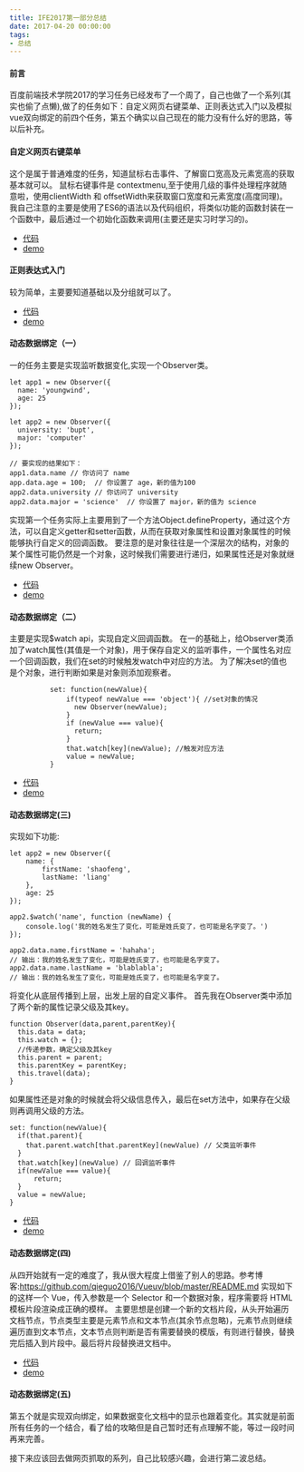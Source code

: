 ```yaml
---
title: IFE2017第一部分总结
date: 2017-04-20 00:00:00
tags:
- 总结
---
```


#### 前言
百度前端技术学院2017的学习任务已经发布了一个周了，自己也做了一个系列(其实也偷了点懒),做了的任务如下：自定义网页右键菜单、正则表达式入门以及模拟vue双向绑定的前四个任务，第五个确实以自己现在的能力没有什么好的思路，等以后补充。

<!-- more -->
#### 自定义网页右键菜单
这个是属于普通难度的任务，知道鼠标右击事件、了解窗口宽高及元素宽高的获取基本就可以。
鼠标右键事件是 contextmenu,至于使用几级的事件处理程序就随意啦，使用clientWidth 和 offsetWidth来获取窗口宽度和元素宽度(高度同理)。
我自己注意的主要是使用了ES6的语法以及代码组织，将类似功能的函数封装在一个函数中，最后通过一个初始化函数来调用(主要还是实习时学习的)。
- [代码](https://github.com/liuzhenkn/IFE2017/blob/master/rightHandButtonMenu/index.html)
- [demo](http://blog.lzkzhiliang.com/IFE2017/rightHandButtonMenu/index.html)

#### 正则表达式入门
较为简单，主要要知道基础以及分组就可以了。
- [代码](https://github.com/liuzhenkn/IFE2017/blob/master/RegExp/index.html)
- [demo](http://blog.lzkzhiliang.com/IFE2017/RegExp/index.html)

#### 动态数据绑定（一）
一的任务主要是实现监听数据变化,实现一个Observer类。
```
let app1 = new Observer({
  name: 'youngwind',
  age: 25
});

let app2 = new Observer({
  university: 'bupt',
  major: 'computer'
});

// 要实现的结果如下：
app1.data.name // 你访问了 name
app.data.age = 100;  // 你设置了 age，新的值为100
app2.data.university // 你访问了 university
app2.data.major = 'science'  // 你设置了 major，新的值为 science
```
实现第一个任务实际上主要用到了一个方法Object.defineProperty，通过这个方法，可以自定义getter和setter函数，从而在获取对象属性和设置对象属性的时候能够执行自定义的回调函数。
要注意的是对象往往是一个深层次的结构，对象的某个属性可能仍然是一个对象，这时候我们需要进行递归，如果属性还是对象就继续new Observer。
- [代码](https://github.com/liuzhenkn/IFE2017/blob/master/BindData1/index.html)
- [demo](http://blog.lzkzhiliang.com/IFE2017/BindData1/index.html)

#### 动态数据绑定（二）
主要是实现$watch api，实现自定义回调函数。
在一的基础上，给Observer类添加了watch属性(其值是一个对象)，用于保存自定义的监听事件，一个属性名对应一个回调函数，我们在set的时候触发watch中对应的方法。
为了解决set的值也是个对象，进行判断如果是对象则添加观察者。
```
          set: function(newValue){
              if(typeof newValue === 'object'){ //set对象的情况
                new Observer(newValue);
              }
              if (newValue === value){
                return;
              }
              that.watch[key](newValue); //触发对应方法
              value = newValue;
          }
```
- [代码](https://github.com/liuzhenkn/IFE2017/blob/master/BindData2/index.html)
- [demo](http://blog.lzkzhiliang.com/IFE2017/BindData2/index.html)

#### 动态数据绑定(三)
实现如下功能:
```
let app2 = new Observer({
    name: {
        firstName: 'shaofeng',
        lastName: 'liang'
    },
    age: 25
});

app2.$watch('name', function (newName) {
    console.log('我的姓名发生了变化，可能是姓氏变了，也可能是名字变了。')
});

app2.data.name.firstName = 'hahaha';
// 输出：我的姓名发生了变化，可能是姓氏变了，也可能是名字变了。
app2.data.name.lastName = 'blablabla';
// 输出：我的姓名发生了变化，可能是姓氏变了，也可能是名字变了。
```
将变化从底层传播到上层，出发上层的自定义事件。
首先我在Observer类中添加了两个新的属性记录父级及其key。
```
function Observer(data,parent,parentKey){
  this.data = data;
  this.watch = {};
  //传递参数，确定父级及其key
  this.parent = parent;
  this.parentKey = parentKey;
  this.travel(data);
}
```
如果属性还是对象的时候就会将父级信息传入，最后在set方法中，如果存在父级则再调用父级的方法。
```
set: function(newValue){
  if(that.parent){
    that.parent.watch[that.parentKey](newValue) // 父类监听事件
  }
  that.watch[key](newValue) // 回调监听事件
  if(newValue === value){
      return;
  }
  value = newValue;
}
```
- [代码](https://github.com/liuzhenkn/IFE2017/blob/master/BindData3/index.html)
- [demo](http://blog.lzkzhiliang.com/IFE2017/BindData3/index.html)

#### 动态数据绑定(四)
从四开始就有一定的难度了，我从很大程度上借鉴了别人的思路。参考博客:https://github.com/qieguo2016/Vueuv/blob/master/README.md
实现如下的这样一个 Vue，传入参数是一个 Selector 和一个数据对象，程序需要将 HTML 模板片段渲染成正确的模样。
主要思想是创建一个新的文档片段，从头开始遍历文档节点，节点类型主要是元素节点和文本节点(其余节点忽略)，元素节点则继续遍历直到文本节点，文本节点则判断是否有需要替换的模版，有则进行替换，替换完后插入到片段中。最后将片段替换进文档中。
- [代码](https://github.com/liuzhenkn/IFE2017/blob/master/BindData4/index.html)
- [demo](http://blog.lzkzhiliang.com/IFE2017/BindData4/index.html)

#### 动态数据绑定(五)
第五个就是实现双向绑定，如果数据变化文档中的显示也跟着变化。其实就是前面所有任务的一个结合，看了给的攻略但是自己暂时还有点理解不能，等过一段时间再来完善。

接下来应该回去做网页抓取的系列，自己比较感兴趣，会进行第二波总结。
